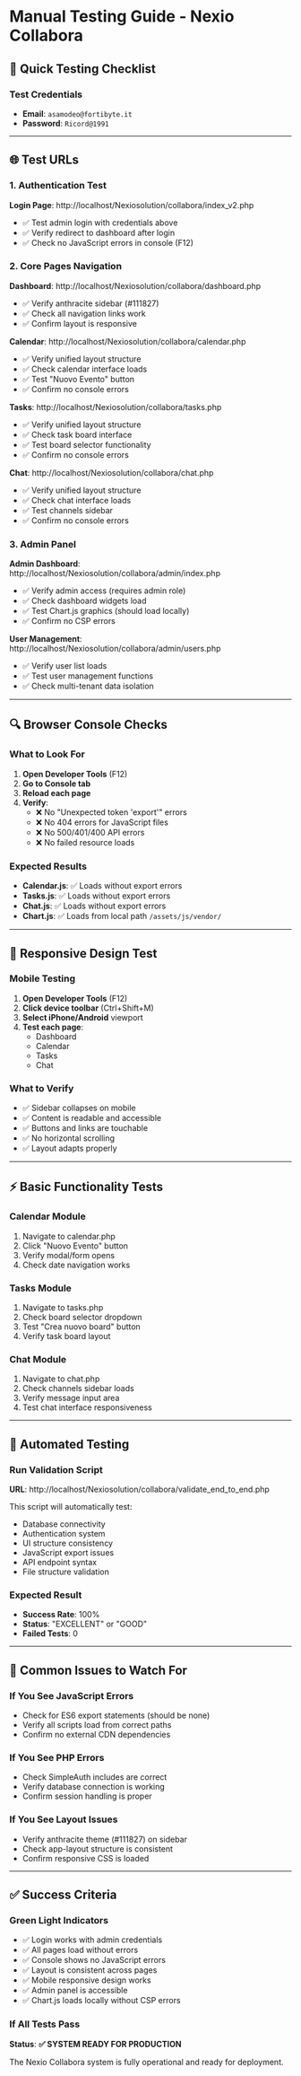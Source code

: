 # Manual Testing Guide - Nexio Collabora

## 🎯 Quick Testing Checklist

### Test Credentials
- **Email**: `asamodeo@fortibyte.it`
- **Password**: `Ricord@1991`

---

## 🌐 Test URLs

### 1. Authentication Test
**Login Page**: http://localhost/Nexiosolution/collabora/index_v2.php
- ✅ Test admin login with credentials above
- ✅ Verify redirect to dashboard after login
- ✅ Check no JavaScript errors in console (F12)

### 2. Core Pages Navigation
**Dashboard**: http://localhost/Nexiosolution/collabora/dashboard.php
- ✅ Verify anthracite sidebar (#111827)
- ✅ Check all navigation links work
- ✅ Confirm layout is responsive

**Calendar**: http://localhost/Nexiosolution/collabora/calendar.php
- ✅ Verify unified layout structure
- ✅ Check calendar interface loads
- ✅ Test "Nuovo Evento" button
- ✅ Confirm no console errors

**Tasks**: http://localhost/Nexiosolution/collabora/tasks.php
- ✅ Verify unified layout structure
- ✅ Check task board interface
- ✅ Test board selector functionality
- ✅ Confirm no console errors

**Chat**: http://localhost/Nexiosolution/collabora/chat.php
- ✅ Verify unified layout structure
- ✅ Check chat interface loads
- ✅ Test channels sidebar
- ✅ Confirm no console errors

### 3. Admin Panel
**Admin Dashboard**: http://localhost/Nexiosolution/collabora/admin/index.php
- ✅ Verify admin access (requires admin role)
- ✅ Check dashboard widgets load
- ✅ Test Chart.js graphics (should load locally)
- ✅ Confirm no CSP errors

**User Management**: http://localhost/Nexiosolution/collabora/admin/users.php
- ✅ Verify user list loads
- ✅ Test user management functions
- ✅ Check multi-tenant data isolation

---

## 🔍 Browser Console Checks

### What to Look For
1. **Open Developer Tools** (F12)
2. **Go to Console tab**
3. **Reload each page**
4. **Verify**:
   - ❌ No "Unexpected token 'export'" errors
   - ❌ No 404 errors for JavaScript files
   - ❌ No 500/401/400 API errors
   - ❌ No failed resource loads

### Expected Results
- **Calendar.js**: ✅ Loads without export errors
- **Tasks.js**: ✅ Loads without export errors
- **Chat.js**: ✅ Loads without export errors
- **Chart.js**: ✅ Loads from local path `/assets/js/vendor/`

---

## 📱 Responsive Design Test

### Mobile Testing
1. **Open Developer Tools** (F12)
2. **Click device toolbar** (Ctrl+Shift+M)
3. **Select iPhone/Android** viewport
4. **Test each page**:
   - Dashboard
   - Calendar
   - Tasks
   - Chat

### What to Verify
- ✅ Sidebar collapses on mobile
- ✅ Content is readable and accessible
- ✅ Buttons and links are touchable
- ✅ No horizontal scrolling
- ✅ Layout adapts properly

---

## ⚡ Basic Functionality Tests

### Calendar Module
1. Navigate to calendar.php
2. Click "Nuovo Evento" button
3. Verify modal/form opens
4. Check date navigation works

### Tasks Module
1. Navigate to tasks.php
2. Check board selector dropdown
3. Test "Crea nuovo board" button
4. Verify task board layout

### Chat Module
1. Navigate to chat.php
2. Check channels sidebar loads
3. Verify message input area
4. Test chat interface responsiveness

---

## 🧪 Automated Testing

### Run Validation Script
**URL**: http://localhost/Nexiosolution/collabora/validate_end_to_end.php

This script will automatically test:
- Database connectivity
- Authentication system
- UI structure consistency
- JavaScript export issues
- API endpoint syntax
- File structure validation

### Expected Result
- **Success Rate**: 100%
- **Status**: "EXCELLENT" or "GOOD"
- **Failed Tests**: 0

---

## 🚨 Common Issues to Watch For

### If You See JavaScript Errors
- Check for ES6 export statements (should be none)
- Verify all scripts load from correct paths
- Confirm no external CDN dependencies

### If You See PHP Errors
- Check SimpleAuth includes are correct
- Verify database connection is working
- Confirm session handling is proper

### If You See Layout Issues
- Verify anthracite theme (#111827) on sidebar
- Check app-layout structure is consistent
- Confirm responsive CSS is loaded

---

## ✅ Success Criteria

### Green Light Indicators
- ✅ Login works with admin credentials
- ✅ All pages load without errors
- ✅ Console shows no JavaScript errors
- ✅ Layout is consistent across pages
- ✅ Mobile responsive design works
- ✅ Admin panel is accessible
- ✅ Chart.js loads locally without CSP errors

### If All Tests Pass
**Status**: **✅ SYSTEM READY FOR PRODUCTION**

The Nexio Collabora system is fully operational and ready for deployment.
